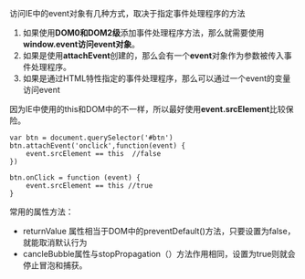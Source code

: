 访问IE中的event对象有几种方式，取决于指定事件处理程序的方法

1. 如果使用**DOM0和DOM2级**添加事件处理程序方法，那么就需要使用**window.event访问event对象**。
2. 如果是使用**attachEvent**创建的，那么会有一个**event**对象作为参数被传入事件处理程序。
3. 如果是通过HTML特性指定的事件处理程序，那么可以通过一个event的变量访问event

因为IE中使用的this和DOM中的不一样，所以最好使用**event.srcElement**比较保险。

```
var btn = document.querySelector('#btn')
btn.attachEvent('onclick',function(event) {
    event.srcElement == this  //false
})

btn.onClick = function (event) {
    event.srcElement == this //true
}
```

常用的属性方法：

* returnValue 属性相当于DOM中的preventDefault\(\)方法，只要设置为false，就能取消默认行为
* cancleBubble属性与stopPropagation（）方法作用相同，设置为true则就会停止冒泡和捕获。



